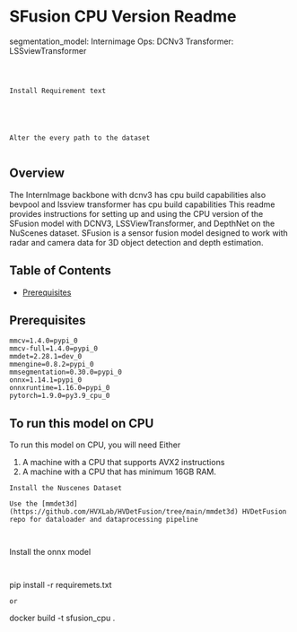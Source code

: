 # SFusion CPU Version Readme

segmentation_model: Internimage
Ops: DCNv3
Transformer: LSSviewTransformer

```shell



Install Requirement text





Alter the every path to the dataset


```

## Overview
The InternImage backbone with dcnv3 has cpu build capabilities 
also bevpool and lssview transformer has cpu build capabilities 
This readme provides instructions for setting up and using the CPU version of the SFusion model with DCNV3, LSSViewTransformer, and DepthNet on the NuScenes dataset. SFusion is a sensor fusion model designed to work with radar and camera data for 3D object detection and depth estimation.

## Table of Contents

- [Prerequisites](#prerequisites)

## Prerequisites

```shell
mmcv=1.4.0=pypi_0
mmcv-full=1.4.0=pypi_0
mmdet=2.28.1=dev_0
mmengine=0.8.2=pypi_0
mmsegmentation=0.30.0=pypi_0  
onnx=1.14.1=pypi_0
onnxruntime=1.16.0=pypi_0
pytorch=1.9.0=py3.9_cpu_0
```

## To run this model on CPU

To run this model on CPU, you will need
Either 

1. A machine with a CPU that supports AVX2 instructions
2. A machine with a CPU that has minimum 16GB RAM.
```
Install the Nuscenes Dataset

```
```
Use the [mmdet3d](https://github.com/HVXLab/HVDetFusion/tree/main/mmdet3d) HVDetFusion repo for dataloader and dataprocessing pipeline



```
Install the onnx model
```

```

```
```
pip install -r requiremets.txt
```
or
```
docker build -t sfusion_cpu .
```

